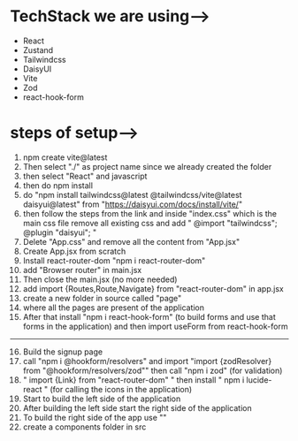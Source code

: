 # TechStack we are using-->
- React
- Zustand
- Tailwindcss
- DaisyUI
- Vite
- Zod
- react-hook-form

# steps of setup-->
1. npm create vite@latest
2. Then select "./" as project name since we already created the folder
3. then select "React" and javascript
4. then do npm install
5. do "npm install tailwindcss@latest @tailwindcss/vite@latest daisyui@latest" from "https://daisyui.com/docs/install/vite/"
6. then follow the steps from the link and inside "index.css" which is the main css file remove all existing css and add " @import "tailwindcss"; @plugin "daisyui"; "
7. Delete "App.css" and remove all the content from "App.jsx"
8. Create App.jsx from scratch
9. Install react-router-dom "npm i react-router-dom"
10. add "Browser router" in main.jsx
11. Then close the main.jsx (no more needed)
12. add import {Routes,Route,Navigate} from "react-router-dom" in app.jsx
13. create a new folder in source called "page" 
14. where all the pages are present of the application
15. After that install "npm i react-hook-form" (to build forms and use that forms in the application) and then import useForm from react-hook-form

----------------------------------------------------------------------------------------
16. Build the signup page
17. call "npm i @hookform/resolvers" and import "import {zodResolver} from "@hookform/resolvers/zod"" then call "npm i zod" (for validation)
18. " import {Link} from "react-router-dom" " then install " npm i lucide-react " (for calling the icons  in the application)
19. Start to build the left side of the application
20. After building the left side start the right side of the application
21. To build the right side of the app use "<AuthImagePattern/>"
22. create a components folder in src